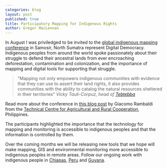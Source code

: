 ```yaml
---
categories: blog
layout: post
published: true
title: Participatory Mapping for Indigenous Rights
author: Gregor MacLennan
---
```


In August I was priviledged to be invited to the [global indigenous mapping conference](http://www.rightsandresources.org/events.php?id=923) in Samosir, North Sumatra represent Digital Democracy. Indigenous peoples from around the world spoke passionately about their struggle to defend their ancestral lands from ever encroaching deforestation, contamination and colonization, and the importance of mapping and digital tools for supporting that struggle.

> "Mapping not only empowers indigenous communities with evidence that they can 
> use to assert their land rights, it also provides communities with the ability 
> to catalog the natural resources sheltered in their territories"
> <cite>Vicky Tauli-Corpuz, head of [Tebtebba](http://www.tebtebba.org/)</cite>

Read more about the conference in [this blog post](http://participatorygis.blogspot.nl/2013/08/at-global-land-rights-conference.html) by Giacomo Rambaldi from the [Technical Centre for Agricultural and Rural Cooperation](http://www.cta.int/en/), Philippines.

The participants highlighted the importance that the technology for mapping and monitoring is accessible to indigenous peoples and that the information is controlled by them.

Over the coming months we will be releasing new tools that we hope will make mapping, GIS and environmental monitoring more accessible to indigenous peoples in remote areas. Follow our ongoing work with indigenous people in [Chiapas](http://www.digital-democracy.org/ourwork/chiapas/), [Peru](http://www.digital-democracy.org/ourwork/ra/) and [Guyana](http://www.digital-democracy.org/ourwork/guyana/).